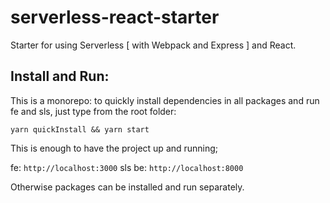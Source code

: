 # serverless-react-starter

Starter for using Serverless [ with Webpack and Express ] and React.

## Install and Run:

This is a monorepo: to quickly install dependencies in all packages and run fe and sls, just type from the root folder:

```
yarn quickInstall && yarn start
```

This is enough to have the project up and running;

fe: `http://localhost:3000`
sls be: `http://localhost:8000`

Otherwise packages can be installed and run separately.
